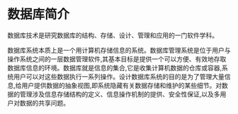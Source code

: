# 数据库简介

数据库技术是研究数据库的结构、存储、设计、管理和应用的一门软件学科。

数据库系统本质上是一个用计算机存储信息的系统。数据库管理系统是位于用户与操作系统之间的一层数据管理软件,其基本目标是提供一个可以方便、有效地存取数据库信息的环境。数据库就是信息的集合,它是收集计算机数据的仓库或容器,系统用户可以对这些数据执行一系列操作。设计数据库系统的目的是为了管理大量信息,给用户提供数据的抽象视图,即系统隐藏有关数据存储和维护的某些细节。对数据的管理涉及信息存储结构的定义、信息操作机制的提供、安全性保证,以及多用户对数据的共享问题。

